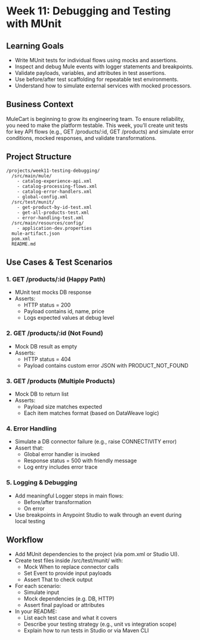 # Week 11: Debugging and Testing with MUnit

## Learning Goals
- Write MUnit tests for individual flows using mocks and assertions.
- Inspect and debug Mule events with logger statements and breakpoints.
- Validate payloads, variables, and attributes in test assertions.
- Use before/after test scaffolding for repeatable test environments.
- Understand how to simulate external services with mocked processors.

## Business Context
MuleCart is beginning to grow its engineering team. To ensure reliability, you need to make the platform testable. This week, you’ll create unit tests for key API flows (e.g., GET /products/:id, GET /products) and simulate error conditions, mocked responses, and validate transformations.

## Project Structure
```
/projects/week11-testing-debugging/
  /src/main/mule/
    - catalog-experience-api.xml
    - catalog-processing-flows.xml
    - catalog-error-handlers.xml
    - global-config.xml
  /src/test/munit/
    - get-product-by-id-test.xml
    - get-all-products-test.xml
    - error-handling-test.xml
  /src/main/resources/config/
    - application-dev.properties
  mule-artifact.json
  pom.xml
  README.md
```

## Use Cases & Test Scenarios

### 1. GET /products/:id (Happy Path)
- MUnit test mocks DB response
- Asserts:
    - HTTP status = 200
    - Payload contains id, name, price
    - Logs expected values at debug level

### 2. GET /products/:id (Not Found)
- Mock DB result as empty
- Asserts:
    - HTTP status = 404
    - Payload contains custom error JSON with PRODUCT_NOT_FOUND

### 3. GET /products (Multiple Products)
- Mock DB to return list
- Asserts:
    - Payload size matches expected
    - Each item matches format (based on DataWeave logic)

### 4. Error Handling
- Simulate a DB connector failure (e.g., raise CONNECTIVITY error)
- Assert that:
    - Global error handler is invoked
    - Response status = 500 with friendly message
    - Log entry includes error trace

### 5. Logging & Debugging
- Add meaningful Logger steps in main flows:
    - Before/after transformation
    - On error
- Use breakpoints in Anypoint Studio to walk through an event during local testing

## Workflow
- Add MUnit dependencies to the project (via pom.xml or Studio UI).
- Create test files inside /src/test/munit/ with:
    - Mock When to replace connector calls
    - Set Event to provide input payloads
    - Assert That to check output
- For each scenario:
    - Simulate input
    - Mock dependencies (e.g. DB, HTTP)
    - Assert final payload or attributes
- In your README:
    - List each test case and what it covers
    - Describe your testing strategy (e.g., unit vs integration scope)
    - Explain how to run tests in Studio or via Maven CLI